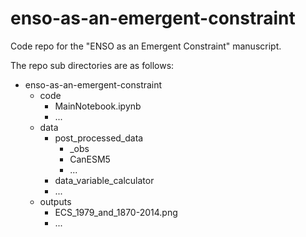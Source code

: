 # enso-as-an-emergent-constraint
Code repo for the "ENSO as an Emergent Constraint" manuscript.

The repo sub directories are as follows:

- enso-as-an-emergent-constraint
    - code
        - MainNotebook.ipynb
        - ...
    - data
        - post_processed_data
            - _obs
            - CanESM5
            - ...
        - data_variable_calculator
        - ...
    - outputs
        - ECS_1979_and_1870-2014.png
        - ...
